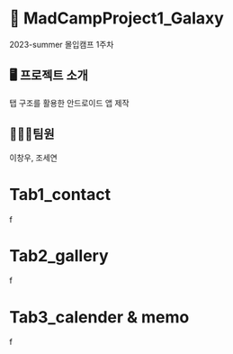 # 🚀 MadCampProject1_Galaxy
2023-summer 몰입캠프 1주차 

## 🖥️ 프로젝트 소개
탭 구조를 활용한 안드로이드 앱 제작

## 🧑🏻‍🚀팀원
이창우, 조세연

# Tab1_contact
f
# Tab2_gallery
f
# Tab3_calender & memo
f
